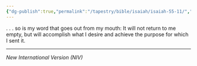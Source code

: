 ```yaml
---
{"dg-publish":true,"permalink":"/tapestry/bible/isaiah/isaiah-55-11/","title":"Isaiah 55:11","tags":["bible-verse"],"dgHomeLink":true,"dgShowLocalGraph":true,"dgEnableSearch":true}
---
```


. . . so is my word that goes out from my mouth: It will not return to me empty, but will accomplish what I desire and achieve the purpose for which I sent it.

---
*New International Version (NIV)*